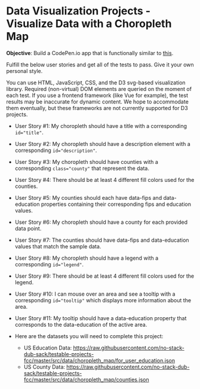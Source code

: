 # Data Visualization Projects - Visualize Data with a Choropleth Map

**Objective**: Build a CodePen.io app that is functionally similar to [this](https://codepen.io/freeCodeCamp/full/EZKqza).

Fulfill the below user stories and get all of the tests to pass. Give it your own personal style.

You can use HTML, JavaScript, CSS, and the D3 svg-based visualization library. Required (non-virtual) DOM elements are queried on the moment of each test. If you use a frontend framework (like Vue for example), the test results may be inaccurate for dynamic content. We hope to accommodate them eventually, but these frameworks are not currently supported for D3 projects.

* User Story #1: My choropleth should have a title with a corresponding `id="title"`.
* User Story #2: My choropleth should have a description element with a corresponding `id="description"`.
* User Story #3: My choropleth should have counties with a corresponding `class="county"` that represent the data.
* User Story #4: There should be at least 4 different fill colors used for the counties.
* User Story #5: My counties should each have data-fips and data-education properties containing their corresponding fips and education values.
* User Story #6: My choropleth should have a county for each provided data point.
* User Story #7: The counties should have data-fips and data-education values that match the sample data.
* User Story #8: My choropleth should have a legend with a corresponding `id="legend"`.
* User Story #9: There should be at least 4 different fill colors used for the legend.
* User Story #10: I can mouse over an area and see a tooltip with a corresponding `id="tooltip"` which displays more information about the area.
* User Story #11: My tooltip should have a data-education property that corresponds to the data-education of the active area.

* Here are the datasets you will need to complete this project:
  * US Education Data: https://raw.githubusercontent.com/no-stack-dub-sack/testable-projects-fcc/master/src/data/choropleth_map/for_user_education.json
  * US County Data: https://raw.githubusercontent.com/no-stack-dub-sack/testable-projects-fcc/master/src/data/choropleth_map/counties.json